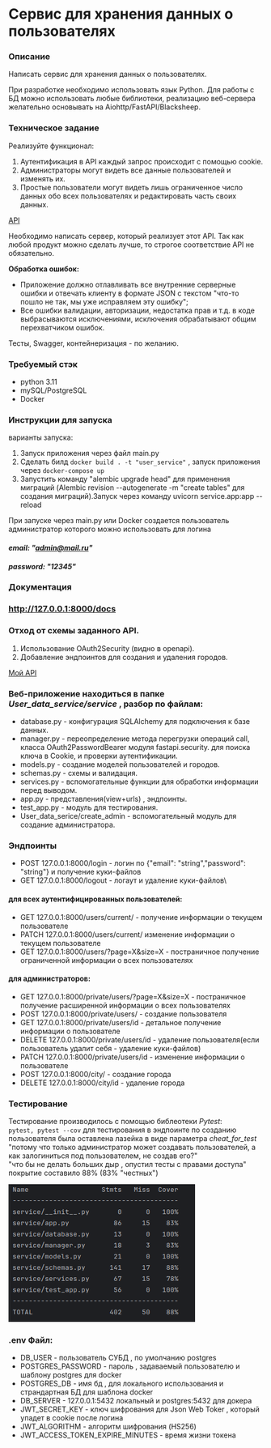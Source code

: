 # Сервис для хранения данных о пользователях


### Описание

Написать сервис для хранения данных о пользователях.

При разработке необходимо использовать язык Python. Для работы с БД можно использовать любые библиотеки, реализацию веб-сервера желательно основывать на Aiohttp/FastAPI/Blacksheep.
### Техническое задание

<aside>
Реализуйте функционал:

1. Аутентификация в API каждый запрос происходит с помощью cookie.
2. Администраторы могут видеть все данные пользователей и изменять их.
3. Простые пользователи могут видеть лишь ограниченное число данных обо всех
пользователях и редактировать часть своих данных.
</aside>

[API](https://file.notion.so/f/f/0771f0bb-b4cb-4a14-bc05-94cbd33fc70d/a24643b8-7bff-4195-b5fb-461da2271b4f/kefir_python_junior_test.json?id=cad56bab-4497-485e-b1ed-9c2834ef9ed9&table=block&spaceId=0771f0bb-b4cb-4a14-bc05-94cbd33fc70d&expirationTimestamp=1702290674374&signature=BlcVBj_grI50aoNshwPgTWo7pC_IiX1QRQp-Euj58TA&downloadName=kefir_python_junior_test.json)

Необходимо написать сервер, который реализует этот API.
Так как любой продукт можно сделать лучше, то строгое соответствие API не обязательно.

**Обработка ошибок:**

- Приложение должно отлавливать все внутренние серверные ошибки и отвечать клиенту
в формате JSON с текстом "что-то пошло не так, мы уже исправляем эту ошибку";
- Все ошибки валидации, авторизации, недостатка прав и т.д. в коде выбрасываются
исключениями, исключения обрабатывают общим перехватчиком ошибок.

Тесты, Swagger, контейнеризация - по желанию.
### Требуемый стэк

- python 3.11
- mySQL/PostgreSQL
- Docker

### Инструкции для запуска
варианты запуска:
1. Запуск приложения через файл main.py
2. Сделать билд `docker build . -t "user_service"` ,  запуск приложения через `docker-compose up`
3. Запустить команду "alembic upgrade head" для применения миграций 
(Alembic revision --autogenerate -m "create tables" для создания миграций).Запуск через команду uvicorn service.app:app --reload


При запуске через main.py или Docker создается пользователь администратор которого можно использовать для логина 
#### _email: "admin@mail.ru"_
#### _password: "12345"_ 

### Документация 
### http://127.0.0.1:8000/docs
### Отход от схемы заданного API.

1. Использование OAuth2Security (видно в openapi).
2. Добавлениe эндпоинтов для создания и удаления городов.

[Мой API](https://github.com/Twicheg/Users_data_service/blob/main/my_openapi.json)

### Веб-приложение находиться в папке _User_data_service/service_ , разбор по файлам:
* database.py - конфигурация SQLAlchemy для подключения к базе данных.
* manager.py - переопределение метода перегрузки операций call, класса OAuth2PasswordBearer модуля fastapi.security.
для поиска ключа в Cookie, и проверки аутентификации. 
* models.py - создание моделей пользователей и городов.
* schemas.py - схемы и валидация.
* services.py - вспомогательные функции для обработки информации перед выводом.
* app.py - представления(view+urls) , эндпоинты.
* test_app.py - модуль для тестирования.
* User_data_serice/create_admin - вспомогательный модуль для создание администратора.


### Эндпоинты
* POST 127.0.0.1:8000/login - логин по {"email": "string","password": "string"} и получение куки-файлов
* GET 127.0.0.1:8000/logout - логаут и удаление куки-файлов\
#### для всех аутентифицированных пользователей:
* GET 127.0.0.1:8000/users/current/ - получение информации о текущем пользователе
* PATCH 127.0.0.1:8000/users/current/ изменение информации о текущем пользователе
* GET 127.0.0.1:8000/users/?page=X&size=X - постраничное получение ограниченной информации о всех пользователях
#### для администраторов:
* GET 127.0.0.1:8000/private/users/?page=X&size=X - постраничное получение расширенной информации о всех пользователях
* POST 127.0.0.1:8000/private/users/ - cоздание пользователя
* GET 127.0.0.1:8000/private/users/id - детальное получение информации о пользователе
* DELETE 127.0.0.1:8000/private/users/id - удаление пользователя(если пользователь удалит себя - удаление куки-файлов)
* PATCH 127.0.0.1:8000/private/users/id - изменение информации о пользователе
* POST 127.0.0.1:8000/city/ - создание города
* DELETE 127.0.0.1:8000/city/id - удаление города

### Тестирование

Тестирование производилось с помощью библеотеки _Pytest_:\
`pytest,
pytest --cov`
для тестирования в эндпоинте по созданию пользователя была оставлена лазейка в виде параметра _cheat_for_test_
"потому что только администратор может создавать пользователей, а как залогиниться под пользователем, не создав его?"\
"что бы не делать больших дыр , опустил тесты с правами доступа"
покрытие составило 88% (83% "честных")


![img.png](img.png)

### .env Файл:
* DB_USER  - пользователь СУБД , по умолчанию postgres
* POSTGRES_PASSWORD - пароль , задаваемый пользователю и шаблону postgres для docker
* POSTGRES_DB - имя бд , для локального использования и страндартная БД для шаблона docker
* DB_SERVER - 127.0.0.1:5432 локальный и postgres:5432 для докера
* JWT_SECRET_KEY - ключ шифрования для Json Web Toker , который упадет в cookie после логина
* JWT_ALGORITHM - алгоритм шифрования (HS256)
* JWT_ACCESS_TOKEN_EXPIRE_MINUTES - время жизни токена



